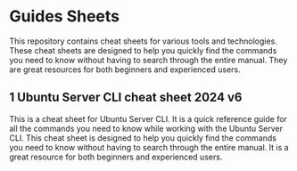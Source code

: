 # Guides Sheets

This repository contains cheat sheets for various tools and technologies. These cheat sheets are designed to help you quickly find the commands you need to know without having to search through the entire manual. They are great resources for both beginners and experienced users.

## 1 Ubuntu Server CLI cheat sheet 2024 v6

This is a cheat sheet for Ubuntu Server CLI. It is a quick reference guide for all the commands you need to know while working with the Ubuntu Server CLI. This cheat sheet is designed to help you quickly find the commands you need to know without having to search through the entire manual. It is a great resource for both beginners and experienced users.
